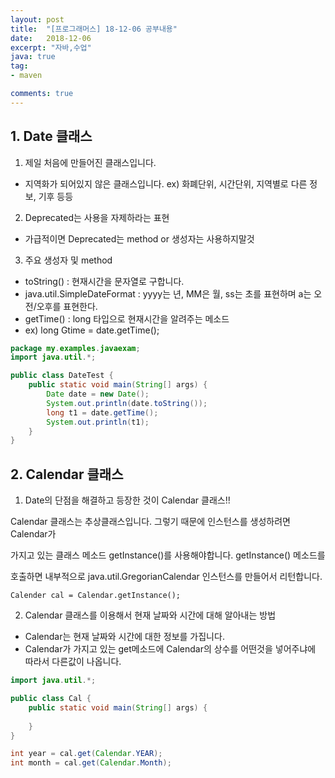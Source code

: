 ```yaml
---
layout: post
title:  "[프로그래머스] 18-12-06 공부내용"
date:   2018-12-06
excerpt: "자바,수업"
java: true
tag:
- maven

comments: true
---
```


## 1. Date 클래스

1) 제일 처음에 만들어진 클래스입니다.

* 지역화가 되어있지 않은 클래스입니다.
ex) 화폐단위, 시간단위, 지역별로 다른 정보, 기후 등등

2) Deprecated는 사용을 자제하라는 표현

* 가급적이면 Deprecated는 method or 생성자는 사용하지말것

3) 주요 생성자 및 method 

* toString() : 현재시간을 문자열로 구합니다.
* java.util.SimpleDateFormat : yyyy는 년, MM은 월, ss는 초를 표현하며 a는 오전/오후를 표현한다.
* getTime() : long 타입으로 현재시간을 알려주는 메소드
* ex) long Gtime = date.getTime();

```java
package my.examples.javaexam;
import java.util.*;

public class DateTest {
    public static void main(String[] args) {
        Date date = new Date();
        System.out.println(date.toString());
        long t1 = date.getTime();
        System.out.println(t1);
    }
}
```

## 2. Calendar 클래스

1) Date의 단점을 해결하고 등장한 것이 Calendar 클래스!!

Calendar 클래스는 추상클래스입니다. 그렇기 때문에 인스턴스를 생성하려면 Calendar가

가지고 있는 클래스 메소드 getInstance()를 사용해야합니다. getInstance() 메소드를 

호출하면 내부적으로 java.util.GregorianCalendar 인스턴스를 만들어서 리턴합니다.

<code>Calender cal = Calendar.getInstance();</code>

2) Calendar 클래스를 이용해서 현재 날짜와 시간에 대해 알아내는 방법

* Calendar는 현재 날짜와 시간에 대한 정보를 가집니다.
* Calendar가 가지고 있는 get메소드에 Calendar의 상수를 어떤것을 넣어주냐에 따라서 다른값이 나옵니다.

```java
import java.util.*;

public class Cal {
    public static void main(String[] args) {
        
    }
}

int year = cal.get(Calendar.YEAR);
int month = cal.get(Calendar.Month);
```
